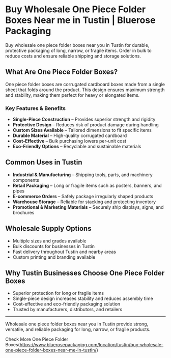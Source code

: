 # Buy Wholesale One Piece Folder Boxes Near me in Tustin | Bluerose Packaging

Buy wholesale one piece folder boxes near you in Tustin for durable, protective packaging of long, narrow, or fragile items. Order in bulk to reduce costs and ensure reliable shipping and storage solutions.

## What Are One Piece Folder Boxes?

One piece folder boxes are corrugated cardboard boxes made from a single sheet that folds around the product. This design ensures maximum strength and stability, making them perfect for heavy or elongated items.

### Key Features & Benefits

- **Single-Piece Construction** – Provides superior strength and rigidity  
- **Protective Design** – Reduces risk of product damage during handling  
- **Custom Sizes Available** – Tailored dimensions to fit specific items  
- **Durable Material** – High-quality corrugated cardboard  
- **Cost-Effective** – Bulk purchasing lowers per-unit cost  
- **Eco-Friendly Options** – Recyclable and sustainable materials  

## Common Uses in Tustin

- **Industrial & Manufacturing** – Shipping tools, parts, and machinery components  
- **Retail Packaging** – Long or fragile items such as posters, banners, and pipes  
- **E-commerce Orders** – Safely package irregularly shaped products  
- **Warehouse Storage** – Reliable for stacking and protecting inventory  
- **Promotional & Marketing Materials** – Securely ship displays, signs, and brochures  

## Wholesale Supply Options

- Multiple sizes and grades available  
- Bulk discounts for businesses in Tustin  
- Fast delivery throughout Tustin and nearby areas  
- Custom printing and branding available  

## Why Tustin Businesses Choose One Piece Folder Boxes

- Superior protection for long or fragile items  
- Single-piece design increases stability and reduces assembly time  
- Cost-effective and eco-friendly packaging solution  
- Trusted by manufacturers, distributors, and retailers  

---
Wholesale one piece folder boxes near you in Tustin provide strong, versatile, and reliable packaging for long, narrow, or fragile products.

Check More One Piece Folder Boxes(https://www.bluerosepackaging.com/location/tustin/buy-wholesale-one-piece-folder-boxes-near-me-in-tustin/)
